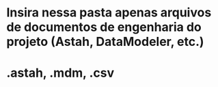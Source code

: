 # Insira nessa pasta apenas arquivos de documentos de engenharia do projeto (Astah, DataModeler, etc.)

# .astah, .mdm, .csv
